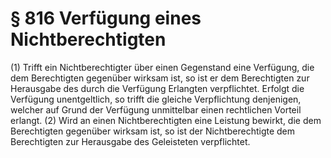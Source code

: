 # § 816 Verfügung eines Nichtberechtigten
(1) Trifft ein Nichtberechtigter über einen Gegenstand eine Verfügung, die dem Berechtigten gegenüber wirksam ist, so ist er dem Berechtigten zur Herausgabe des durch die Verfügung Erlangten verpflichtet. Erfolgt die Verfügung unentgeltlich, so trifft die gleiche Verpflichtung denjenigen, welcher auf Grund der Verfügung unmittelbar einen rechtlichen Vorteil erlangt.
(2) Wird an einen Nichtberechtigten eine Leistung bewirkt, die dem Berechtigten gegenüber wirksam ist, so ist der Nichtberechtigte dem Berechtigten zur Herausgabe des Geleisteten verpflichtet.